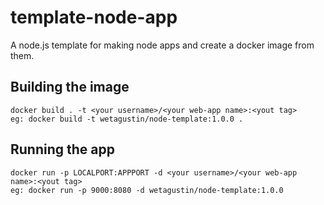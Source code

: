 # template-node-app
A node.js template for making node apps and create a docker image from them.

## Building the image

``` shell
docker build . -t <your username>/<your web-app name>:<yout tag>
eg: docker build -t wetagustin/node-template:1.0.0 .
```
## Running the app

``` shell
docker run -p LOCALPORT:APPPORT -d <your username>/<your web-app name>:<yout tag>
eg: docker run -p 9000:8080 -d wetagustin/node-template:1.0.0
```
